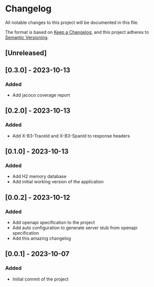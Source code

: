 # Changelog

All notable changes to this project will be documented in this file.

The format is based on [Keep a Changelog](https://keepachangelog.com/en/1.0.0/),
and this project adheres to [Semantic Versioning](https://semver.org/spec/v2.0.0.html).

## [Unreleased]

## [0.3.0] - 2023-10-13

### Added

- Add jacoco coverage report

## [0.2.0] - 2023-10-13

### Added

- Add X-B3-TraceId and X-B3-SpanId to response headers


## [0.1.0] - 2023-10-13

### Added

- Add H2 memory database
- Add initial working version of the application

## [0.0.2] - 2023-10-12

### Added

- Add openapi specification to the project
- Add auto configuration to generate server stub from openapi specification
- Add this amazing changelog

## [0.0.1] - 2023-10-07

### Added

- Initial commit of the project